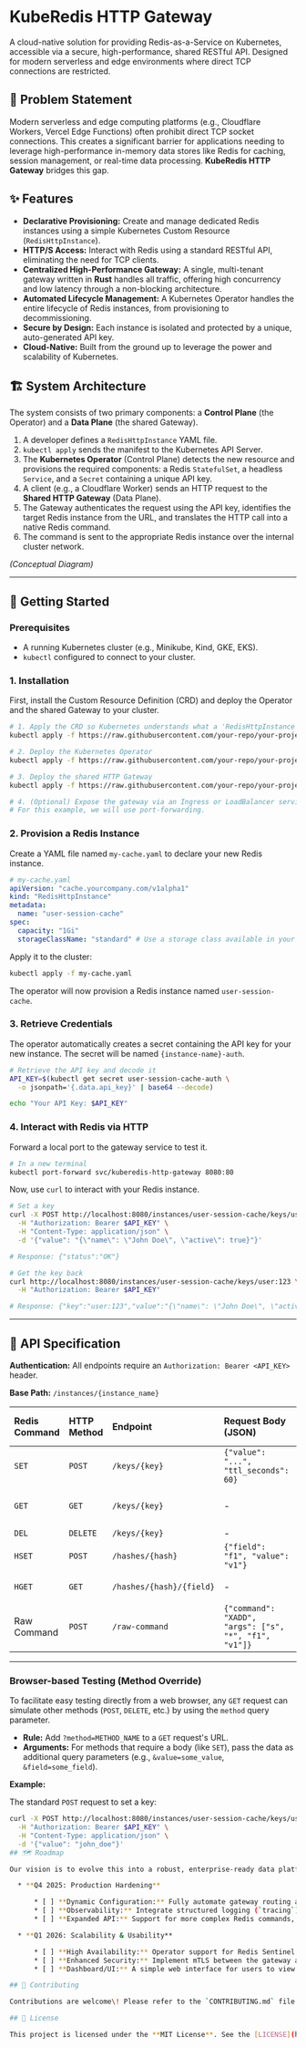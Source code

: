 # KubeRedis HTTP Gateway

[](https://www.google.com/search?q=https://github.com/your-repo/your-project/actions)
[](https://opensource.org/licenses/MIT)
[](https://www.google.com/search?q=https://github.com/your-repo/your-project/releases)

A cloud-native solution for providing Redis-as-a-Service on Kubernetes, accessible via a secure, high-performance, shared RESTful API. Designed for modern serverless and edge environments where direct TCP connections are restricted.

## 🎯 Problem Statement

Modern serverless and edge computing platforms (e.g., Cloudflare Workers, Vercel Edge Functions) often prohibit direct TCP socket connections. This creates a significant barrier for applications needing to leverage high-performance in-memory data stores like Redis for caching, session management, or real-time data processing. **KubeRedis HTTP Gateway** bridges this gap.

## ✨ Features

  * **Declarative Provisioning:** Create and manage dedicated Redis instances using a simple Kubernetes Custom Resource (`RedisHttpInstance`).
  * **HTTP/S Access:** Interact with Redis using a standard RESTful API, eliminating the need for TCP clients.
  * **Centralized High-Performance Gateway:** A single, multi-tenant gateway written in **Rust** handles all traffic, offering high concurrency and low latency through a non-blocking architecture.
  * **Automated Lifecycle Management:** A Kubernetes Operator handles the entire lifecycle of Redis instances, from provisioning to decommissioning.
  * **Secure by Design:** Each instance is isolated and protected by a unique, auto-generated API key.
  * **Cloud-Native:** Built from the ground up to leverage the power and scalability of Kubernetes.

## 🏗️ System Architecture

The system consists of two primary components: a **Control Plane** (the Operator) and a **Data Plane** (the shared Gateway).

1.  A developer defines a `RedisHttpInstance` YAML file.
2.  `kubectl apply` sends the manifest to the Kubernetes API Server.
3.  The **Kubernetes Operator** (Control Plane) detects the new resource and provisions the required components: a Redis `StatefulSet`, a headless `Service`, and a `Secret` containing a unique API key.
4.  A client (e.g., a Cloudflare Worker) sends an HTTP request to the **Shared HTTP Gateway** (Data Plane).
5.  The Gateway authenticates the request using the API key, identifies the target Redis instance from the URL, and translates the HTTP call into a native Redis command.
6.  The command is sent to the appropriate Redis instance over the internal cluster network.

 *(Conceptual Diagram)*

-----

## 🚀 Getting Started

### Prerequisites

  * A running Kubernetes cluster (e.g., Minikube, Kind, GKE, EKS).
  * `kubectl` configured to connect to your cluster.

### 1\. Installation

First, install the Custom Resource Definition (CRD) and deploy the Operator and the shared Gateway to your cluster.

```bash
# 1. Apply the CRD so Kubernetes understands what a 'RedisHttpInstance' is
kubectl apply -f https://raw.githubusercontent.com/your-repo/your-project/main/config/crd.yaml

# 2. Deploy the Kubernetes Operator
kubectl apply -f https://raw.githubusercontent.com/your-repo/your-project/main/config/operator-deployment.yaml

# 3. Deploy the shared HTTP Gateway
kubectl apply -f https://raw.githubusercontent.com/your-repo/your-project/main/config/gateway-deployment.yaml

# 4. (Optional) Expose the gateway via an Ingress or LoadBalancer service
# For this example, we will use port-forwarding.
```

### 2\. Provision a Redis Instance

Create a YAML file named `my-cache.yaml` to declare your new Redis instance.

```yaml
# my-cache.yaml
apiVersion: "cache.yourcompany.com/v1alpha1"
kind: "RedisHttpInstance"
metadata:
  name: "user-session-cache"
spec:
  capacity: "1Gi"
  storageClassName: "standard" # Use a storage class available in your cluster
```

Apply it to the cluster:

```bash
kubectl apply -f my-cache.yaml
```

The operator will now provision a Redis instance named `user-session-cache`.

### 3\. Retrieve Credentials

The operator automatically creates a secret containing the API key for your new instance. The secret will be named `{instance-name}-auth`.

```bash
# Retrieve the API key and decode it
API_KEY=$(kubectl get secret user-session-cache-auth \
  -o jsonpath='{.data.api_key}' | base64 --decode)

echo "Your API Key: $API_KEY"
```

### 4\. Interact with Redis via HTTP

Forward a local port to the gateway service to test it.

```bash
# In a new terminal
kubectl port-forward svc/kuberedis-http-gateway 8080:80
```

Now, use `curl` to interact with your Redis instance.

```bash
# Set a key
curl -X POST http://localhost:8080/instances/user-session-cache/keys/user:123 \
  -H "Authorization: Bearer $API_KEY" \
  -H "Content-Type: application/json" \
  -d '{"value": "{\"name\": \"John Doe\", \"active\": true}"}'

# Response: {"status":"OK"}

# Get the key back
curl http://localhost:8080/instances/user-session-cache/keys/user:123 \
  -H "Authorization: Bearer $API_KEY"

# Response: {"key":"user:123","value":"{\"name\": \"John Doe\", \"active\": true}"}
```

-----

## 📖 API Specification

**Authentication:** All endpoints require an `Authorization: Bearer <API_KEY>` header.

**Base Path:** `/instances/{instance_name}`

| Redis Command | HTTP Method | Endpoint                       | Request Body (JSON)             | Success Response (200 OK)                          |
| :------------ | :---------- | :----------------------------- | :------------------------------ | :------------------------------------------------- |
| `SET`         | `POST`      | `/keys/{key}`                  | `{"value": "...", "ttl_seconds": 60}` | `{"status": "OK"}`                                 |
| `GET`         | `GET`       | `/keys/{key}`                  | -                               | `{"key": "mykey", "value": "some_value"}`          |
| `DEL`         | `DELETE`    | `/keys/{key}`                  | -                               | `{"deleted": 1}`                                   |
| `HSET`        | `POST`      | `/hashes/{hash}`               | `{"field": "f1", "value": "v1"}` | `{"status": "OK"}`                                 |
| `HGET`        | `GET`       | `/hashes/{hash}/{field}`       | -                               | `{"hash": "h", "field": "f1", "value": "v1"}`      |
| Raw Command   | `POST`      | `/raw-command`                 | `{"command": "XADD", "args": ["s", "*", "f1", "v1"]}` | `{"result": "1725700000000-0"}` |

-----


### Browser-based Testing (Method Override)

To facilitate easy testing directly from a web browser, any `GET` request can simulate other methods (`POST`, `DELETE`, etc.) by using the `method` query parameter.
* **Rule:** Add `?method=METHOD_NAME` to a `GET` request's URL.
* **Arguments:** For methods that require a body (like `SET`), pass the data as additional query parameters (e.g., `&value=some_value`, `&field=some_field`).

**Example:**

The standard `POST` request to set a key:
```bash
curl -X POST http://localhost:8080/instances/user-session-cache/keys/user:123 \
  -H "Authorization: Bearer $API_KEY" \
  -H "Content-Type: application/json" \
  -d '{"value": "john_doe"}'
## 🗺️ Roadmap

Our vision is to evolve this into a robust, enterprise-ready data platform solution.

  * **Q4 2025: Production Hardening**

      * [ ] **Dynamic Configuration:** Fully automate gateway routing and secret management by having it watch Kubernetes resources directly.
      * [ ] **Observability:** Integrate structured logging (`tracing`), Prometheus metrics, and OpenTelemetry for distributed tracing.
      * [ ] **Expanded API:** Support for more complex Redis commands, transactions (`MULTI`/`EXEC`), and Pub/Sub.

  * **Q1 2026: Scalability & Usability**

      * [ ] **High Availability:** Operator support for Redis Sentinel or Redis Cluster configurations.
      * [ ] **Enhanced Security:** Implement mTLS between the gateway and Redis backends.
      * [ ] **Dashboard/UI:** A simple web interface for users to view their provisioned instances and manage API keys.

## 🤝 Contributing

Contributions are welcome\! Please refer to the `CONTRIBUTING.md` file for guidelines on how to submit issues, and pull requests.

## 📄 License

This project is licensed under the **MIT License**. See the [LICENSE](https://www.google.com/search?q=LICENSE) file for details.
